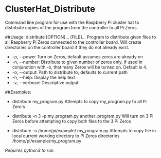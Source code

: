 # ClusterHat_Distribute
Command line program for use with the Raspberry Pi cluster hat to distribute copies of the program from the controller to all Pi Zeros.


##Usage: distribute [OPTION]... [FILE]...
Program to distribute given files to all Raspberry Pi Zeros connected to the controller board. Will create directories on the
controller board if they do not already exist.
* -p, --power 	Turn on Zeros, default assumes zeros are already on
* -n, --number: 	Distribute to given number of zeros only, if used in conjunction with -o, that many Zeros will be turned on. Default is 4.
* -o, --output: 	Path to distribute to, defaults to current path
* -h, --help: 	Display the help text
* -v, --verbose: 	Descriptive output

##Examples:
* distribute my_program.py	Attempts to copy my_program.py to all Pi Zero's
   
* distribute -n 3 -p my_program.py another_program.py		Will turn on 3 
		Pi Zeros before attempting to copy both files to the 3 Pi Zeros
* distribute -o /home/pi/example/ my_program.py	Attempts to copy file in 
		local current working directory to Pi Zeros directories /home/pi/example/my_program.py 

_Requires python3 to run._
